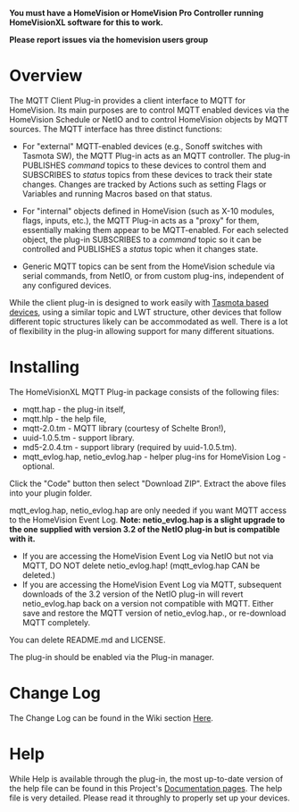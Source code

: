 <b>You must have a HomeVision or HomeVision Pro Controller running HomeVisionXL software for this to work.</b>

**Please report issues via the homevision users group**

# Overview

The MQTT Client Plug-in provides a client interface to MQTT for HomeVision.
Its main purposes are to control MQTT enabled devices via the HomeVision Schedule or NetIO and
to control HomeVision objects by MQTT sources.
The MQTT interface has three distinct functions:
* For "external" MQTT-enabled devices (e.g., Sonoff switches with Tasmota SW),
the MQTT Plug-in acts as an MQTT controller.
The plug-in PUBLISHES <i>command</i> topics to these devices
to control them
and SUBSCRIBES to <i>status</i> topics from these devices to track their state changes.
Changes are tracked by Actions such as setting Flags or Variables and running Macros based on that status.

* For "internal" objects defined in HomeVision
(such as X-10 modules, flags, inputs, etc.),
the MQTT Plug-in acts as a "proxy" for them, essentially making them appear to be MQTT-enabled.
For each selected object, the plug-in 
SUBSCRIBES to a <i>command</i> topic
so it can be controlled
and
PUBLISHES a <i>status</i> topic when it changes state.

* Generic MQTT topics can be sent from the HomeVision schedule via serial commands, from NetIO, or from custom plug-ins, independent of any configured devices.

While the client plug-in is designed to work easily with [Tasmota based devices](https://github.com/arendst/Sonoff-Tasmota), using a similar topic and LWT structure,
other devices that follow different topic structures likely can be accommodated as well.
There is a lot of flexibility in the plug-in allowing support for many different situations.

# Installing

The HomeVisionXL MQTT Plug-in package consists of the following files: 
* mqtt.hap - the plug-in itself, 
* mqtt.hlp - the help file,
* mqtt-2.0.tm - MQTT library (courtesy of Schelte Bron!),
* uuid-1.0.5.tm - support library.
* md5-2.0.4.tm - support library (required by uuid-1.0.5.tm).
* mqtt_evlog.hap, netio_evlog.hap - helper plug-ins for HomeVision Log - optional.

Click the "Code" button then select "Download ZIP".
Extract the above files into your plugin folder.

mqtt_evlog.hap, netio_evlog.hap are only needed if you want MQTT access to the HomeVision Event Log.
**Note: netio_evlog.hap is a slight upgrade to the one supplied with version 3.2 of the NetIO plug-in but is compatible with it.**
* If you are accessing the HomeVision Event Log via NetIO but not via MQTT, DO NOT delete netio_evlog.hap! (mqtt_evlog.hap CAN be deleted.)
* If you are accessing the HomeVision Event Log via MQTT, subsequent downloads of the 3.2 version of the NetIO plug-in will revert netio_evlog.hap back on a version not compatible with MQTT. Either save and restore the MQTT version of netio_evlog.hap., or re-download MQTT completely.

You can delete README.md and LICENSE.

The plug-in should be enabled via the Plug-in manager.

# Change Log

The Change Log can be found in the Wiki section [Here](https://github.com/rebel7580/MQTT-Plug-in-For-HomeVisionXL/wiki/Change-Log).

# Help

While Help is available through the plug-in, the most up-to-date version of the help file can be found in this Project's [Documentation pages](https://rebel7580.github.io/MQTT/MQTT_index).
The help file is very detailed. Please read it throughly to properly set up your devices.
